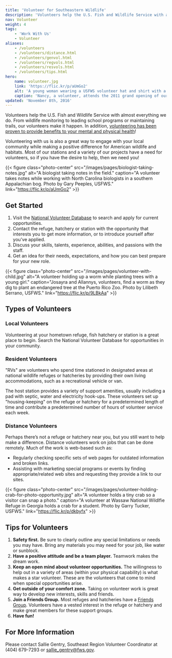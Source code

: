 ```yaml
---
title: 'Volunteer for Southeastern Wildlife'
description: 'Volunteers help the U.S. Fish and Wildlife Service with almost everything we do. From wildlife monitoring to leading school programs or maintaining trails, our volunteers make it happen. Discover how you can volunteer to help wildlife today.'
nav: Volunteer
weight: 4
tags:
    - 'Work With Us'
    - Volunteer
aliases:
    - /volunteers
    - /volunteers/distance.html
    - /volunteers/genvol.html
    - /volunteers/regvols.html
    - /volunteers/resvols.html
    - /volunteers/tips.html
hero:
    name: volunteer.jpg
    link: 'https://flic.kr/p/aUmGo2'
    alt: 'A young woman wearing a USFWS volunteer hat and shirt with a temporary from tattoo on her cheek.'
    caption: 'Nancy, a volunteer, attends the 2011 grand opening of our Caribbean offices in Boquerón, Puerto Rico. Photo by USFWS.'
updated: 'November 8th, 2016'
---
```


Volunteers help the U.S. Fish and Wildlife Service with almost everything we do. From wildlife monitoring to leading school programs or maintaining trails, our volunteers make it happen. In addition, [volunteering has been proven to provide benefits to your mental and physical health](http://www.helpguide.org/articles/work-career/volunteering-and-its-surprising-benefits.htm)!

Volunteering with us is also a great way to engage with your local community while making a positive difference for American wildlife and habitats. Most of our stations and a variety of our projects have a need for volunteers, so if you have the desire to help, then we need you!

{{< figure class="photo-center" src="/images/pages/biologist-taking-notes.jpg" alt="A biologist taking notes in the field." caption="A volunteer takes notes while working with North Carolina biologists in a southern Appalachian bog. Photo by Gary Peeples, USFWS." link="https://flic.kr/p/aUmGo2" >}}

## Get Started
1. Visit the [National Volunteer Database](https://www.volunteer.gov/) to search and apply for current opportunities.
2. Contact the refuge, hatchery or station with the opportunity that interests you to get more information, or to introduce yourself after you’ve applied.
3. Discuss your skills, talents, experience, abilities, and passions with the staff.
4. Get an idea for their needs, expectations, and how you can best prepare for your new role.

{{< figure class="photo-center" src="/images/pages/volunteer-with-child.jpg" alt="A volunteer holding up a worm while planting trees with a young girl." caption="Josayra and Allannys, volunteers, find a worm as they dig to plant an endangered tree at the Puerto Rico Zoo. Photo by Lilibeth Serrano, USFWS." link="https://flic.kr/p/9LBkAa" >}}

## Types of Volunteers

### Local Volunteers
Volunteering at your hometown refuge, fish hatchery or station is a great place to begin. Search the National Volunteer Database for opportunities in your community.

### Resident Volunteers
"RVs" are volunteers who spend time stationed in designated areas at national wildlife refuges or hatcheries by providing their own living accommodations, such as a recreational vehicle or van.

The host station provides a variety of support amenities, usually including a pad with septic, water and electricity hook-ups. These volunteers set up "housing-keeping" on the refuge or hatchery for a predetermined length of time and contribute a predetermined number of hours of volunteer service each week.

### Distance Volunteers
Perhaps there’s not a refuge or hatchery near you, but you still want to help make a difference. Distance volunteers work on jobs that can be done remotely. Much of the work is web-based such as:
 - Regularly checking specific sets of web pages for outdated information and broken links.
 - Assisting with marketing special programs or events by finding appropriate/related web sites and requesting they provide a link to our sites.

{{< figure class="photo-center" src="/images/pages/volunteer-holding-crab-for-photo-opportunity.jpg" alt="A volunteer holds a tiny crab so a visitor can snap a photo." caption="A volunteer at Wassaw National Wildlfie Refuge in Georgia holds a crab for a student. Photo by Garry Tucker, USFWS." link="https://flic.kr/p/dkbyfx" >}}

## Tips for Volunteers
1. **Safety first.** Be sure to clearly outline any special limitations or needs you may have. Bring any materials you may need for your job, like water or sunblock.
2. **Have a positive attitude and be a team player.** Teamwork makes the dream work.
3. **Keep an open mind about volunteer opportunities.** The willingness to help out in a variety of areas (within your physical capability) is what makes a star volunteer. These are the volunteers that come to mind when special opportunities arise.
4. **Get outside of your comfort zone.** Taking on volunteer work is great way to develop new interests, skills and friends.
5. **Join a Friends Group.** Most refuges and hatcheries have a [Friends Group](/work-with-us/friends-groups). Volunteers have a vested interest in the refuge or hatchery and make great members for these support groups.
6. **Have fun!**

## For More Information
Please contact Sallie Gentry, Southeast Region Volunteer Coordinator at (404) 679-7293 or [sallie_gentry@fws.gov](mailto:sallie_gentry@fws.gov?subject=Volunteer+Opportunities).
